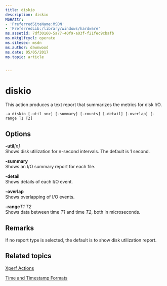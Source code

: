 ```yaml
---
title: diskio
description: diskio
MSHAttr:
- 'PreferredSiteName:MSDN'
- 'PreferredLib:/library/windows/hardware'
ms.assetid: 7df30160-5a77-40f9-a03f-f21fec9cbafb
ms.mktglfcycl: operate
ms.sitesec: msdn
ms.author: dawnwood
ms.date: 05/05/2017
ms.topic: article


---
```


# diskio


This action produces a text report that summarizes the metrics for disk I/O.

```
-a diskio [-util <n>] [-summary] [-counts] [-detail] [-overlap] [-range T1 T2]
```

## Options


<a href="" id="-util-n-"></a>**-util**<em>\[n\]</em>  
Shows disk utilization for n-second intervals. The default is 1 second.

<a href="" id="-summary"></a>**-summary**  
Shows an I/O summary report for each file.

<a href="" id="-detail"></a>**-detail**  
Shows details of each I/O event.

<a href="" id="-overlap"></a>**-overlap**  
Shows overlapping of I/O events.

<a href="" id="-ranget1-t2"></a>**-range***T1 T2*  
Shows data between time *T1* and time *T2*, both in microseconds.

## Remarks


If no report type is selected, the default is to show disk utilization report.

## Related topics


[Xperf Actions](xperf-actions.md)

[Time and Timestamp Formats](time-and-timestamp-formats.md)

 

 







